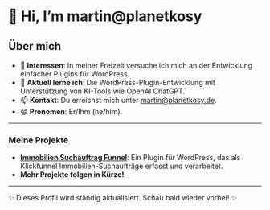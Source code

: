 # 👋 Hi, I’m martin@planetkosy

## Über mich

- 👀 **Interessen**: In meiner Freizeit versuche ich mich an der Entwicklung einfacher Plugins für WordPress.
- 🌱 **Aktuell lerne ich**: Die WordPress-Plugin-Entwicklung mit Unterstützung von KI-Tools wie OpenAI ChatGPT.
- 📫 **Kontakt**: Du erreichst mich unter [martin@planetkosy.de](mailto:martin@planetkosy.de).
- 😄 **Pronomen**: Er/Ihm (he/him).

---

### Meine Projekte

- **[Immobilien Suchauftrag Funnel](https://github.com/planetkosy/immobilien-funnel)**: Ein Plugin für WordPress, das als Klickfunnel Immobilien-Suchaufträge erfasst und verarbeitet.
- **Mehr Projekte folgen in Kürze!**

---

✨ Dieses Profil wird ständig aktualisiert. Schau bald wieder vorbei! ✨
